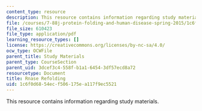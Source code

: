 ```yaml
---
content_type: resource
description: This resource contains information regarding study materials.
file: /courses/7-88j-protein-folding-and-human-disease-spring-2015/1c6f0d6854ecf506175ea117f9ec5521_MIT7_88JS15_Rnase.pdf
file_size: 610423
file_type: application/pdf
learning_resource_types: []
license: https://creativecommons.org/licenses/by-nc-sa/4.0/
ocw_type: OCWFile
parent_title: Study Materials
parent_type: CourseSection
parent_uid: 3dcef3c4-558f-b1a1-6454-3df57ecd8a72
resourcetype: Document
title: Rnase Refolding
uid: 1c6f0d68-54ec-f506-175e-a117f9ec5521
---
```

This resource contains information regarding study materials.
